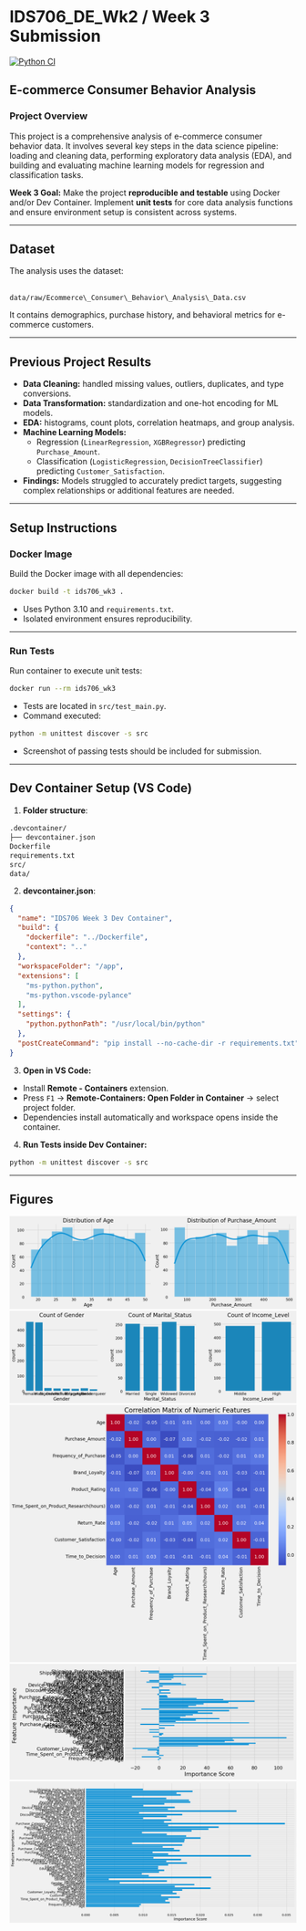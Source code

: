 # IDS706_DE_Wk2 / Week 3 Submission

[![Python CI](https://github.com/codeteme/IDS706_DE_Wk2/actions/workflows/main.yml/badge.svg)](https://github.com/codeteme/IDS706_DE_Wk2/actions/workflows/main.yml)

## E-commerce Consumer Behavior Analysis

### Project Overview
This project is a comprehensive analysis of e-commerce consumer behavior data. It involves several key steps in the data science pipeline: loading and cleaning data, performing exploratory data analysis (EDA), and building and evaluating machine learning models for regression and classification tasks.

**Week 3 Goal:** Make the project **reproducible and testable** using Docker and/or Dev Container. Implement **unit tests** for core data analysis functions and ensure environment setup is consistent across systems.  

---

## Dataset
The analysis uses the dataset:

```

data/raw/Ecommerce\_Consumer\_Behavior\_Analysis\_Data.csv

````

It contains demographics, purchase history, and behavioral metrics for e-commerce customers.  

---

## Previous Project Results
- **Data Cleaning:** handled missing values, outliers, duplicates, and type conversions.  
- **Data Transformation:** standardization and one-hot encoding for ML models.  
- **EDA:** histograms, count plots, correlation heatmaps, and group analysis.  
- **Machine Learning Models:**  
  - Regression (`LinearRegression`, `XGBRegressor`) predicting `Purchase_Amount`.  
  - Classification (`LogisticRegression`, `DecisionTreeClassifier`) predicting `Customer_Satisfaction`.  
- **Findings:** Models struggled to accurately predict targets, suggesting complex relationships or additional features are needed.  

---

## Setup Instructions

### Docker Image
Build the Docker image with all dependencies:

```bash
docker build -t ids706_wk3 .
````

* Uses Python 3.10 and `requirements.txt`.
* Isolated environment ensures reproducibility.

---

### Run Tests

Run container to execute unit tests:

```bash
docker run --rm ids706_wk3
```

* Tests are located in `src/test_main.py`.
* Command executed:

```bash
python -m unittest discover -s src
```

* Screenshot of passing tests should be included for submission.

---

## Dev Container Setup (VS Code)

1. **Folder structure**:

```
.devcontainer/
├── devcontainer.json
Dockerfile
requirements.txt
src/
data/
```

2. **devcontainer.json**:

```json
{
  "name": "IDS706 Week 3 Dev Container",
  "build": {
    "dockerfile": "../Dockerfile",
    "context": ".."
  },
  "workspaceFolder": "/app",
  "extensions": [
    "ms-python.python",
    "ms-python.vscode-pylance"
  ],
  "settings": {
    "python.pythonPath": "/usr/local/bin/python"
  },
  "postCreateCommand": "pip install --no-cache-dir -r requirements.txt"
}
```

3. **Open in VS Code:**

* Install **Remote - Containers** extension.
* Press `F1` → **Remote-Containers: Open Folder in Container** → select project folder.
* Dependencies install automatically and workspace opens inside the container.

4. **Run Tests inside Dev Container:**

```bash
python -m unittest discover -s src
```

---

## Figures

![Alt text for screen readers](assets/img001.png)
![Alt text for screen readers](assets/img002.png)
![Alt text for screen readers](assets/img003.png)
![Alt text for screen readers](assets/img004.png)
![Alt text for screen readers](assets/img005.png)
